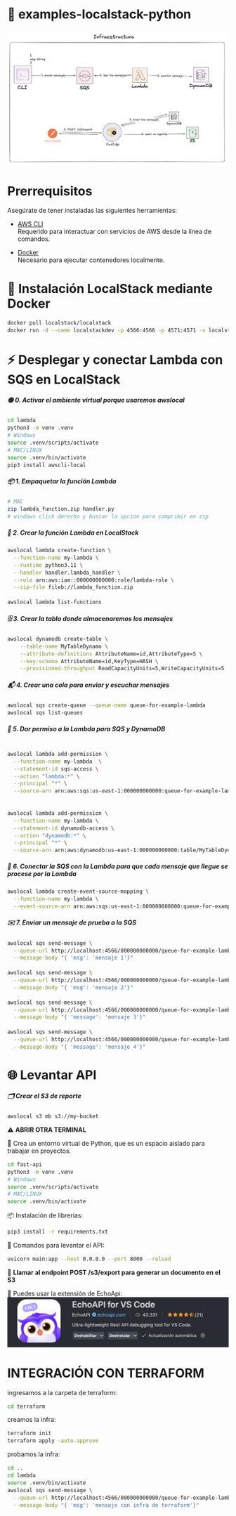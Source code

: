 # 🚀 examples-localstack-python


![1754202473402](docs/1754202473402.png)

# Prerrequisitos

Asegúrate de tener instaladas las siguientes herramientas:

- [AWS CLI](https://docs.aws.amazon.com/cli/latest/userguide/getting-started-install.html)  
  Requerido para interactuar con servicios de AWS desde la línea de comandos.

- [Docker](https://docs.docker.com/engine/install)  
  Necesario para ejecutar contenedores localmente.

# 🐳 Instalación LocalStack mediante Docker

```bash
docker pull localstack/localstack
docker run -d --name localstackdev -p 4566:4566 -p 4571:4571 -v localstack-data:/var/lib/localstack -v /var/run/docker.sock:/var/run/docker.sock  localstack/localstack
```

# ⚡ Desplegar y conectar Lambda con SQS en LocalStack

##### 🟢 0. Activar el ambiente virtual porque usaremos awslocal

```bash
cd lambda
python3 -m venv .venv
# Windows
source .venv/scripts/activate
# MAC/LINUX
source .venv/bin/activate
pip3 install awscli-local
```

##### 📦 1. Empaquetar la función Lambda

```bash
# MAC
zip lambda_function.zip handler.py
# windows click derecho y buscar la opcion para comprimir en zip
```

##### 📝 2. Crear la función Lambda en LocalStack

```bash
awslocal lambda create-function \
  --function-name my-lambda \
  --runtime python3.11 \
  --handler handler.lambda_handler \
  --role arn:aws:iam::000000000000:role/lambda-role \
  --zip-file fileb://lambda_function.zip

awslocal lambda list-functions
```

##### 🗄️ 3. Crear la tabla donde almacenaremos los mensajes

```bash
awslocal dynamodb create-table \
    --table-name MyTableDynamo \
    --attribute-definitions AttributeName=id,AttributeType=S \
    --key-schema AttributeName=id,KeyType=HASH \
    --provisioned-throughput ReadCapacityUnits=5,WriteCapacityUnits=5
```

##### 📬 4. Crear una cola para enviar y escuchar mensajes

```bash
awslocal sqs create-queue --queue-name queue-for-example-lambda
awslocal sqs list-queues

```

##### 🔑 5. Dar permiso a la Lambda para SQS y DynamoDB

```bash

awslocal lambda add-permission \
  --function-name my-lambda  \
  --statement-id sqs-access \
  --action "lambda:*" \
  --principal "*" \
  --source-arn arn:aws:sqs:us-east-1:000000000000:queue-for-example-lambda


awslocal lambda add-permission \
  --function-name my-lambda \
  --statement-id dynamodb-access \
  --action "dynamodb:*" \
  --principal "*" \
  --source-arn arn:aws:dynamodb:us-east-1:000000000000:table/MyTableDynamo
```

##### 🔗 6. Conectar la SQS con la Lambda para que cada mensaje que llegue se procese por la Lambda

```bash
awslocal lambda create-event-source-mapping \
  --function-name my-lambda \
  --event-source-arn arn:aws:sqs:us-east-1:000000000000:queue-for-example-lambda
```

##### ✉️ 7. Enviar un mensaje de prueba a la SQS

```bash
awslocal sqs send-message \
  --queue-url http://localhost:4566/000000000000/queue-for-example-lambda \
  --message-body "{ 'msg': 'mensaje 1'}"

awslocal sqs send-message \
  --queue-url http://localhost:4566/000000000000/queue-for-example-lambda \
  --message-body "{ 'msg': 'mensaje 2'}"

awslocal sqs send-message \
  --queue-url http://localhost:4566/000000000000/queue-for-example-lambda \
  --message-body "{ 'message': 'mensaje 3'}"

awslocal sqs send-message \
  --queue-url http://localhost:4566/000000000000/queue-for-example-lambda \
  --message-body "{ 'message': 'mensaje 4'}"
```

# 🌐 Levantar API

##### 🗂️ Crear el S3 de reporte

```bash
awslocal s3 mb s3://my-bucket
```

⚠️ **ABRIR OTRA TERMINAL**

🐍 Crea un entorno virtual de Python, que es un espacio aislado para trabajar en proyectos.

```bash
cd fast-api
python3 -m venv .venv
# Windows
source .venv/scripts/activate
# MAC/LINUX
source .venv/bin/activate
```

📦 Instalación de librerías:

```bash
pip3 install -r requirements.txt
```

🚦 Comandos para levantar el API:

```bash
uvicorn main:app --host 0.0.0.0 --port 8000 --reload
```


🔔 **Llamar al endpoint POST /s3/export para generar un documento en el S3**

🧩 Puedes usar la extensión de EchoApi:
![1754197421445](docs/1754197421445.png)


# INTEGRACIÓN CON TERRAFORM

ingresamos a la carpeta de terraform:

```bash
cd terraform
```
creamos la infra:
```bash
terraform init
terraform apply -auto-approve
```
probamos la infra:

```bash
cd ..
cd lambda
source .venv/bin/activate
awslocal sqs send-message \
  --queue-url http://localhost:4566/000000000000/queue-for-example-lambda \
  --message-body "{ 'msg': 'mensaje con infra de terraform'}"
```
